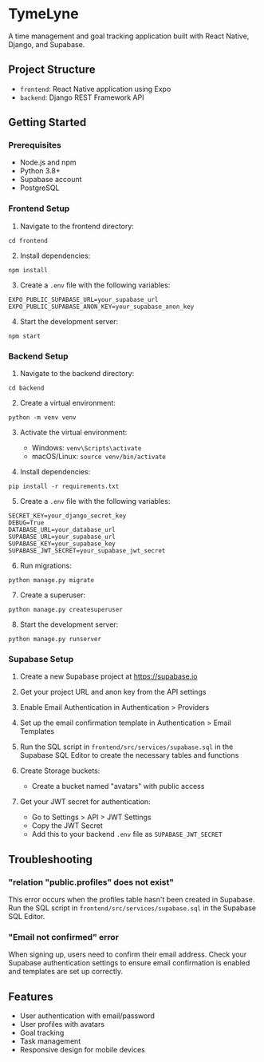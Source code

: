 # TymeLyne

A time management and goal tracking application built with React Native, Django, and Supabase.

## Project Structure

- `frontend`: React Native application using Expo
- `backend`: Django REST Framework API

## Getting Started

### Prerequisites

- Node.js and npm
- Python 3.8+
- Supabase account
- PostgreSQL

### Frontend Setup

1. Navigate to the frontend directory:
```
cd frontend
```

2. Install dependencies:
```
npm install
```

3. Create a `.env` file with the following variables:
```
EXPO_PUBLIC_SUPABASE_URL=your_supabase_url
EXPO_PUBLIC_SUPABASE_ANON_KEY=your_supabase_anon_key
```

4. Start the development server:
```
npm start
```

### Backend Setup

1. Navigate to the backend directory:
```
cd backend
```

2. Create a virtual environment:
```
python -m venv venv
```

3. Activate the virtual environment:
   - Windows: `venv\Scripts\activate`
   - macOS/Linux: `source venv/bin/activate`

4. Install dependencies:
```
pip install -r requirements.txt
```

5. Create a `.env` file with the following variables:
```
SECRET_KEY=your_django_secret_key
DEBUG=True
DATABASE_URL=your_database_url
SUPABASE_URL=your_supabase_url
SUPABASE_KEY=your_supabase_key
SUPABASE_JWT_SECRET=your_supabase_jwt_secret
```

6. Run migrations:
```
python manage.py migrate
```

7. Create a superuser:
```
python manage.py createsuperuser
```

8. Start the development server:
```
python manage.py runserver
```

### Supabase Setup

1. Create a new Supabase project at https://supabase.io

2. Get your project URL and anon key from the API settings

3. Enable Email Authentication in Authentication > Providers

4. Set up the email confirmation template in Authentication > Email Templates

5. Run the SQL script in `frontend/src/services/supabase.sql` in the Supabase SQL Editor to create the necessary tables and functions

6. Create Storage buckets:
   - Create a bucket named "avatars" with public access

7. Get your JWT secret for authentication:
   - Go to Settings > API > JWT Settings
   - Copy the JWT Secret
   - Add this to your backend `.env` file as `SUPABASE_JWT_SECRET`

## Troubleshooting

### "relation "public.profiles" does not exist"

This error occurs when the profiles table hasn't been created in Supabase. Run the SQL script in `frontend/src/services/supabase.sql` in the Supabase SQL Editor.

### "Email not confirmed" error

When signing up, users need to confirm their email address. Check your Supabase authentication settings to ensure email confirmation is enabled and templates are set up correctly.

## Features

- User authentication with email/password
- User profiles with avatars
- Goal tracking
- Task management
- Responsive design for mobile devices